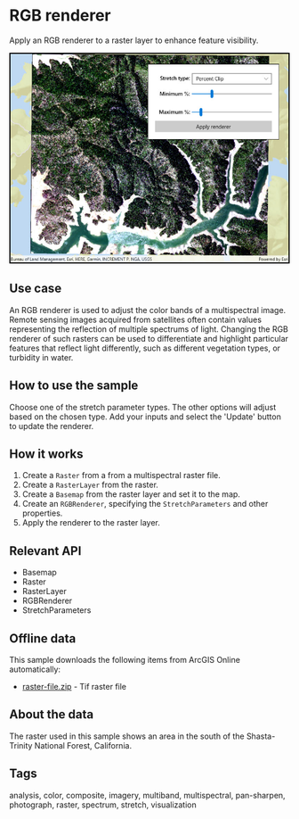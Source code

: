 # RGB renderer

Apply an RGB renderer to a raster layer to enhance feature visibility.

![Image of RGB renderer](RasterRgbRenderer.jpg)

## Use case

An RGB renderer is used to adjust the color bands of a multispectral image. Remote sensing images acquired from satellites often contain values representing the reflection of multiple spectrums of light. Changing the RGB renderer of such rasters can be used to differentiate and highlight particular features that reflect light differently, such as different vegetation types, or turbidity in water.

## How to use the sample

Choose one of the stretch parameter types. The other options will adjust based on the chosen type. Add your inputs and select the 'Update' button to update the renderer.

## How it works

1. Create a `Raster` from a from a multispectral raster file.
2. Create a `RasterLayer` from the raster.
3. Create a `Basemap` from the raster layer and set it to the map.
4. Create an `RGBRenderer`, specifying the `StretchParameters` and other properties.
5. Apply the renderer to the raster layer.

## Relevant API

* Basemap
* Raster
* RasterLayer
* RGBRenderer
* StretchParameters

## Offline data

This sample downloads the following items from ArcGIS Online automatically:

* [raster-file.zip](https://www.arcgis.com/home/item.html?id=7c4c679ab06a4df19dc497f577f111bd) - Tif raster file

## About the data

The raster used in this sample shows an area in the south of the Shasta-Trinity National Forest, California.

## Tags

analysis, color, composite, imagery, multiband, multispectral, pan-sharpen, photograph, raster, spectrum, stretch, visualization
